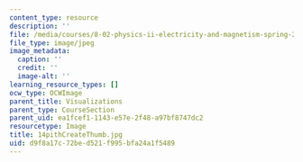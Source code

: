 ```yaml
---
content_type: resource
description: ''
file: /media/courses/8-02-physics-ii-electricity-and-magnetism-spring-2007/d9f8a17c72bed521f995bfa24a1f5489_14pithCreateThumb.jpg
file_type: image/jpeg
image_metadata:
  caption: ''
  credit: ''
  image-alt: ''
learning_resource_types: []
ocw_type: OCWImage
parent_title: Visualizations
parent_type: CourseSection
parent_uid: ea1fcef1-1143-e57e-2f48-a97bf8747dc2
resourcetype: Image
title: 14pithCreateThumb.jpg
uid: d9f8a17c-72be-d521-f995-bfa24a1f5489
---
```

